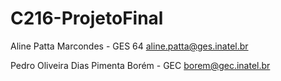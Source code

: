 # C216-ProjetoFinal

Aline Patta Marcondes - GES 64
aline.patta@ges.inatel.br

Pedro Oliveira Dias Pimenta Borém - GEC
borem@gec.inatel.br